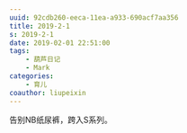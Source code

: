 ```yaml
---
uuid: 92cdb260-eeca-11ea-a933-690acf7aa356
title: 2019-2-1
s: 2019-2-1
date: 2019-02-01 22:51:00
tags:
	- 葫芦日记
	- Mark
categories:
	- 育儿
coauthor: liupeixin
---
```


告别NB纸尿裤，跨入S系列。
